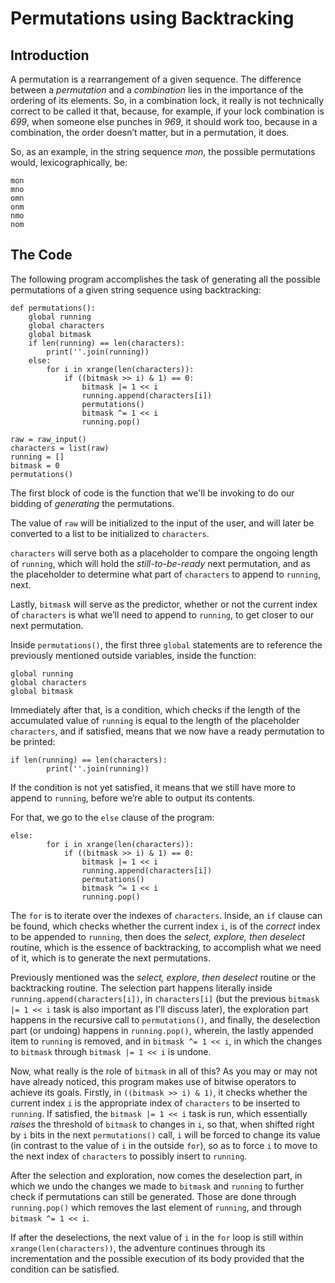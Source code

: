 Permutations using Backtracking
===============================


Introduction
------------

A permutation is a rearrangement of a given sequence. The difference between a _permutation_ and a
_combination_ lies in the importance of the ordering of its elements. So, in a combination lock, it
really is not technically correct to be called it that, because, for example, if your lock
combination is _699_, when someone else punches in _969_, it should work too, because in a
combination, the order doesn’t matter, but in a permutation, it does.

So, as an example, in the string sequence _mon_, the possible permutations would, lexicographically,
be:

```
mon
mno
omn
onm
nmo
nom
```


The Code
--------

The following program accomplishes the task of generating all the possible permutations of a given
string sequence using backtracking:

```
def permutations():
    global running
    global characters
    global bitmask
    if len(running) == len(characters):
        print(''.join(running))
    else:
        for i in xrange(len(characters)):
            if ((bitmask >> i) & 1) == 0:
                bitmask |= 1 << i
                running.append(characters[i])
                permutations()
                bitmask ^= 1 << i
                running.pop()

raw = raw_input()
characters = list(raw)
running = []
bitmask = 0
permutations()
```

The first block of code is the function that we'll be invoking to do our bidding of _generating_ the
permutations.

The value of `raw` will be initialized to the input of the user, and will later be converted to a
list to be initialized to `characters`.

`characters` will serve both as a placeholder to compare the ongoing length of `running`, which will
hold the _still-to-be-ready_ next permutation, and as the placeholder to determine what part of
`characters` to append to `running`, next.

Lastly, `bitmask` will serve as the predictor, whether or not the current index of `characters` is
what we’ll need to append to `running`, to get closer to our next permutation.

Inside `permutations()`, the first three `global` statements are to reference the previously
mentioned outside variables, inside the function:

```
global running
global characters
global bitmask
```

Immediately after that, is a condition, which checks if the length of the accumulated value of
`running` is equal to the length of the placeholder `characters`, and if satisfied, means that we
now have a ready permutation to be printed:

```
if len(running) == len(characters):
        print(''.join(running))
```

If the condition is not yet satisfied, it means that we still have more to append to `running`,
before we’re able to output its contents.

For that, we go to the `else` clause of the program:

```
else:
        for i in xrange(len(characters)):
            if ((bitmask >> i) & 1) == 0:
                bitmask |= 1 << i
                running.append(characters[i])
                permutations()
                bitmask ^= 1 << i
                running.pop()
```

The `for` is to iterate over the indexes of `characters`. Inside, an `if` clause can be found, which
checks whether the current index `i`, is of the _correct_ index to be appended to `running`, then
does the _select, explore, then deselect_ routine, which is the essence of backtracking, to
accomplish what we need of it, which is to generate the next permutations.

Previously mentioned was the _select, explore, then deselect_ routine or the backtracking
routine. The selection part happens literally inside `running.append(characters[i])`, in
`characters[i]` (but the previous `bitmask |= 1 << i` task is also important as I'll discuss later),
the exploration part happens in the recursive call to `permutations()`, and finally, the deselection
part (or undoing) happens in `running.pop()`, wherein, the lastly appended item to `running` is
removed, and in `bitmask ^= 1 << i`, in which the changes to `bitmask` through `bitmask |= 1 << i`
is undone.

Now, what really is the role of `bitmask` in all of this? As you may or may not have already
noticed, this program makes use of bitwise operators to achieve its goals. Firstly, in 
`((bitmask >> i) & 1)`, it checks whether the current index `i` is the appropriate index of 
`characters` to be inserted to `running`. If satisfied, the `bitmask |= 1 << i` task is run, which 
essentially _raises_ the threshold of `bitmask` to changes in `i`, so that, when shifted right by 
`i` bits in the next `permutations()` call, `i` will be forced to change its value (in contrast to 
the value of `i` in the outside `for`), so as to force `i` to move to the next index of `characters` 
to possibly insert to `running`.

After the selection and exploration, now comes the deselection part, in which we undo the changes we
made to `bitmask` and `running` to further check if permutations can still be generated. Those are
done through `running.pop()` which removes the last element of `running`, and through `bitmask ^= 1
<< i`.

If after the deselections, the next value of `i` in the `for` loop is still within
`xrange(len(characters))`, the adventure continues through its incrementation and the possible
execution of its body provided that the condition can be satisfied.
